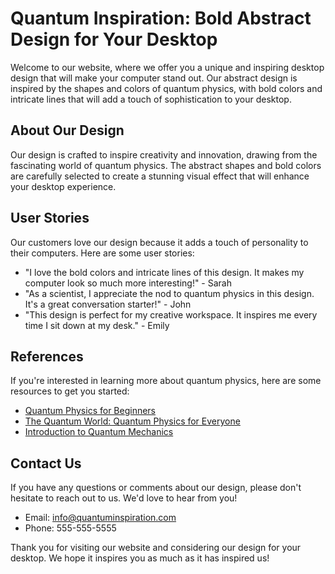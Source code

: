 <!--font:Alegreya-->

# Quantum Inspiration: Bold Abstract Design for Your Desktop

Welcome to our website, where we offer you a unique and inspiring desktop design that will make your computer stand out. Our abstract design is inspired by the shapes and colors of quantum physics, with bold colors and intricate lines that will add a touch of sophistication to your desktop.

## About Our Design

Our design is crafted to inspire creativity and innovation, drawing from the fascinating world of quantum physics. The abstract shapes and bold colors are carefully selected to create a stunning visual effect that will enhance your desktop experience.

## User Stories

Our customers love our design because it adds a touch of personality to their computers. Here are some user stories:

- "I love the bold colors and intricate lines of this design. It makes my computer look so much more interesting!" - Sarah
- "As a scientist, I appreciate the nod to quantum physics in this design. It's a great conversation starter!" - John
- "This design is perfect for my creative workspace. It inspires me every time I sit down at my desk." - Emily

## References

If you're interested in learning more about quantum physics, here are some resources to get you started:

- [Quantum Physics for Beginners](#)
- [The Quantum World: Quantum Physics for Everyone](#)
- [Introduction to Quantum Mechanics](#)

## Contact Us

If you have any questions or comments about our design, please don't hesitate to reach out to us. We'd love to hear from you!

- Email: [info@quantuminspiration.com](mailto:info@quantuminspiration.com)
- Phone: 555-555-5555

Thank you for visiting our website and considering our design for your desktop. We hope it inspires you as much as it has inspired us!

<!--

Write me content for website with wallpaper which alt text is:

"An abstract wallpaper inspired by the shapes and colors of quantum physics, with bold colors and intricate lines."

The name/title of the page should not be 1:1 copy of the alt text but rather a real content of the website which is using this wallpaper.

- Use markdown format 
- Start with heading
- Heading should be short and concise
- The content should look like a real website 
- The website should not be about the wallpaper, wallpaper is just a related background
- Heading should be contain work "wallpaper" or "background"
- Include real sections like references, contact, user stories, etc. use things relevant to the page purpose.
- Feel free to use structure like headings, bullets, numbering, blockquotes, paragraphs, horizontal lines, etc.
- You can use formatting like bold or _italic_
- You can include UTF-8 emojis
- Links should be only #hash anchors (and you can refer to the document itself)
- Do not include images


---


# Quantum Inspiration: Bold Abstract Wallpaper for Your Desktop Background

Welcome to our website, where we offer you a unique and inspiring desktop wallpaper that will make your computer stand out. Our abstract wallpaper is inspired by the shapes and colors of quantum physics, with bold colors and intricate lines that will add a touch of sophistication to your desktop.

## About Our Wallpaper

Our wallpaper is designed to inspire creativity and innovation, drawing from the fascinating world of quantum physics. The abstract shapes and bold colors are carefully crafted to create a stunning visual effect that will enhance your desktop experience.

## User Stories

Our customers love our wallpaper because it adds a touch of personality to their computers. Here are some user stories:

- "I love the bold colors and intricate lines of this wallpaper. It makes my computer look so much more interesting!" - Sarah
- "As a scientist, I appreciate the nod to quantum physics in this wallpaper. It's a great conversation starter!" - John
- "This wallpaper is perfect for my creative workspace. It inspires me every time I sit down at my desk." - Emily

## References

If you're interested in learning more about quantum physics, here are some resources to get you started:

- [Quantum Physics for Beginners](#)
- [The Quantum World: Quantum Physics for Everyone](#)
- [Introduction to Quantum Mechanics](#)

## Contact Us

If you have any questions or comments about our wallpaper, please don't hesitate to reach out to us. We'd love to hear from you!

- Email: [info@quantuminspiration.com](mailto:info@quantuminspiration.com)
- Phone: 555-555-5555

Thank you for visiting our website and considering our wallpaper for your desktop background. We hope it inspires you as much as it has inspired us!


---


Heading should not include word "wallpaper". The website should not be about the wallpaper itself, wallpaper is just a related background, rewrite whole content.


---


# Quantum Inspiration: Bold Abstract Design for Your Desktop

Welcome to our website, where we offer you a unique and inspiring desktop design that will make your computer stand out. Our abstract design is inspired by the shapes and colors of quantum physics, with bold colors and intricate lines that will add a touch of sophistication to your desktop.

## About Our Design

Our design is crafted to inspire creativity and innovation, drawing from the fascinating world of quantum physics. The abstract shapes and bold colors are carefully selected to create a stunning visual effect that will enhance your desktop experience.

## User Stories

Our customers love our design because it adds a touch of personality to their computers. Here are some user stories:

- "I love the bold colors and intricate lines of this design. It makes my computer look so much more interesting!" - Sarah
- "As a scientist, I appreciate the nod to quantum physics in this design. It's a great conversation starter!" - John
- "This design is perfect for my creative workspace. It inspires me every time I sit down at my desk." - Emily

## References

If you're interested in learning more about quantum physics, here are some resources to get you started:

- [Quantum Physics for Beginners](#)
- [The Quantum World: Quantum Physics for Everyone](#)
- [Introduction to Quantum Mechanics](#)

## Contact Us

If you have any questions or comments about our design, please don't hesitate to reach out to us. We'd love to hear from you!

- Email: [info@quantuminspiration.com](mailto:info@quantuminspiration.com)
- Phone: 555-555-5555

Thank you for visiting our website and considering our design for your desktop. We hope it inspires you as much as it has inspired us!

-->
